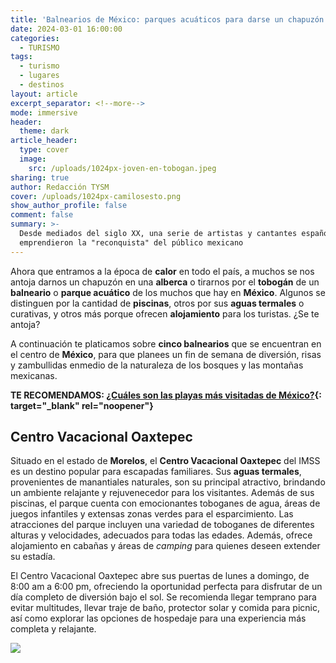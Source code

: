 ```yaml
---
title: 'Balnearios de México: parques acuáticos para darse un chapuzón'
date: 2024-03-01 16:00:00
categories:
  - TURISMO
tags:
  - turismo
  - lugares
  - destinos
layout: article
excerpt_separator: <!--more-->
mode: immersive
header:
  theme: dark
article_header:
  type: cover
  image:
    src: /uploads/1024px-joven-en-tobogan.jpeg
sharing: true
author: Redacción TYSM
cover: /uploads/1024px-camilosesto.png
show_author_profile: false
comment: false
summary: >-
  Desde mediados del siglo XX, una serie de artistas y cantantes españoles
  emprendieron la "reconquista" del público mexicano
---
```

Ahora que entramos a la época de **calor** en todo el país, a muchos se nos antoja darnos un chapuzón en una **alberca** o tirarnos por el **tobogán** de un **balneario** o **parque acuático** de los muchos que hay en **México**. Algunos se distinguen por la cantidad de **piscinas**, otros por sus **aguas termales** o curativas, y otros más porque ofrecen **alojamiento** para los turistas. ¿Se te antoja?

A continuación te platicamos sobre **cinco balnearios** que se encuentran en el centro de **México**, para que planees un fin de semana de diversión, risas y zambullidas enmedio de la naturaleza de los bosques y las montañas mexicanas.

**TE RECOMENDAMOS: [¿Cuáles son las playas más visitadas de México?](https://blog.tonoysumariachi.com/turismo/2022/07/29/cuales-son-las-playas-mas-visitadas-de-mexico.html){: target="_blank" rel="noopener"}**

## Centro Vacacional Oaxtepec

Situado en el estado de **Morelos**, el **Centro Vacacional Oaxtepec** del IMSS es un destino popular para escapadas familiares. Sus **aguas termales**, provenientes de manantiales naturales, son su principal atractivo, brindando un ambiente relajante y rejuvenecedor para los visitantes. Además de sus piscinas, el parque cuenta con emocionantes toboganes de agua, áreas de juegos infantiles y extensas zonas verdes para el esparcimiento. Las atracciones del parque incluyen una variedad de toboganes de diferentes alturas y velocidades, adecuados para todas las edades. Además, ofrece alojamiento en cabañas y áreas de *camping* para quienes deseen extender su estadía.

El Centro Vacacional Oaxtepec abre sus puertas de lunes a domingo, de 8:00 am a 6:00 pm, ofreciendo la oportunidad perfecta para disfrutar de un día completo de diversión bajo el sol. Se recomienda llegar temprano para evitar multitudes, llevar traje de baño, protector solar y comida para picnic, así como explorar las opciones de hospedaje para una experiencia más completa y relajante.

![](https://upload.wikimedia.org/wikipedia/commons/6/6a/IMSS_Oaxtepec03.jpg)